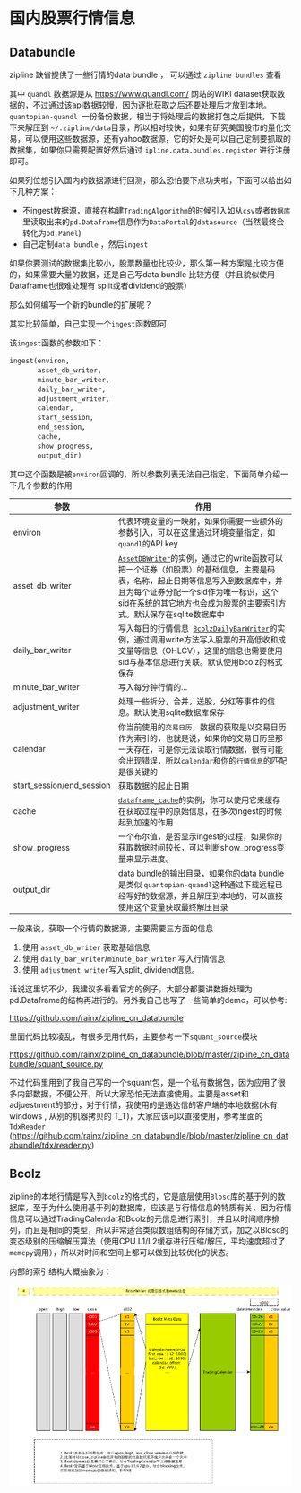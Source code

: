 # 国内股票行情信息

## Databundle



zipline 缺省提供了一些行情的data bundle ， 可以通过 `zipline bundles` 查看

其中 `quandl` 数据源是从 https://www.quandl.com/ 网站的WIKI dataset获取数据的，不过通过该api数据较慢，因为逐批获取之后还要处理后才放到本地。`quantopian-quandl `一份备份数据，相当于将处理后的数据打包之后提供，下载下来解压到 `~/.zipline/data`目录，所以相对较快，如果有研究美国股市的量化交易，可以使用这些数据源，还有yahoo数据源，它的好处是可以自己定制要抓取的数据集，如果你只需要配置好然后通过 `ipline.data.bundles.register` 进行注册即可。

如果列位想引入国内的数据源进行回测，那么恐怕要下点功夫啦，下面可以给出如下几种方案：

* 不ingest数据源，直接在构建`TradingAlgorithm`的时候引入如从`csv`或者`数据库`里读取出来的`pd.Dataframe`信息作为`DataPortal`的`datasource`（当然最终会转化为`pd.Panel`)
* 自己定制`data bundle` ，然后`ingest`

如果你要测试的数据集比较小，股票数量也比较少，那么第一种方案是比较方便的，如果需要大量的数据，还是自己写data bundle 比较方便（并且貌似使用Dataframe也很难处理有 split或者dividend的股票）

那么如何编写一个新的bundle的扩展呢？

其实比较简单，自己实现一个`ingest`函数即可

该`ingest`函数的参数如下：

```python
ingest(environ,
       asset_db_writer,
       minute_bar_writer,
       daily_bar_writer,
       adjustment_writer,
       calendar,
       start_session,
       end_session,
       cache,
       show_progress,
       output_dir)
```

其中这个函数是被`environ`回调的，所以参数列表无法自己指定，下面简单介绍一下几个参数的作用

| 参数                        | 作用                                       |
| ------------------------- | ---------------------------------------- |
| environ                   | 代表环境变量的一映射，如果你需要一些额外的参数引入，可以在这里通过环境变量指定，如`quandl`的API key |
| asset_db_writer           | [`AssetDBWriter`](http://www.zipline.io/appendix.html#zipline.assets.AssetDBWriter)的实例，通过它的write函数可以把一个证券（如股票）的基础信息，主要是码表，名称，起止日期等信息写入到数据库中，并且为每个证券分配一个sid作为唯一标识，这个sid在系统的其它地方也会成为股票的主要索引方式。默认保存在sqlite数据库中 |
| daily_bar_writer          | 写入每日的行情信息   [`BcolzDailyBarWriter`](http://www.zipline.io/appendix.html#zipline.data.us_equity_pricing.BcolzDailyBarWriter)的实例，通过调用write方法写入股票的开高低收和成交量等信息（OHLCV），这里的信息也需要使用sid与基本信息进行关联。默认使用bcolz的格式保存 |
| minute_bar_writer         | 写入每分钟行情的...                              |
| adjustment_writer         | 处理一些拆分，合并，送股，分红等事件的信息。默认使用sqlite数据库保存    |
| calendar                  | 你当前使用的`交易日历`，数据的获取是以交易日历作为索引的，也就是说，如果你的交易日历里那一天存在，可是你无法读取行情数据，很有可能会出现错误，所以`calendar`和你的`行情信息`的匹配是很关键的 |
| start_session/end_session | 获取数据的起止日期                                |
| cache                     | [`dataframe_cache`](http://www.zipline.io/appendix.html#zipline.utils.cache.dataframe_cache)的实例，你可以使用它来缓存在获取过程中的原始信息，在多次ingest的时候起到加速的作用 |
| show_progress             | 一个布尔值，是否显示ingest的过程，如果你的获取数据时间较长，可以判断show_progress变量来显示进度。 |
| output_dir                | data bundle的输出目录，如果你的data bundle 是类似 `quantopian-quandl`这种通过下载远程已经写好的数据源，并且解压到本地的，可以直接使用这个变量获取最终解压目录 |

一般来说，获取一个行情的数据源，主要需要三方面的信息

1. 使用 `asset_db_writer` 获取基础信息
2. 使用 `daily_bar_writer`/`minute_bar_writer` 写入行情信息
3. 使用 `adjustment_writer`写入split, dividend信息。

话说这里坑不少，我建议多看看官方的例子，大部分都要讲数据处理为pd.Dataframe的结构再进行的。另外我自己也写了一些简单的demo，可以参考:

https://github.com/rainx/zipline_cn_databundle

里面代码比较凌乱，有很多无用代码，主要参考一下`squant_source`模块

https://github.com/rainx/zipline_cn_databundle/blob/master/zipline_cn_databundle/squant_source.py

不过代码里用到了我自己写的一个squant包，是一个私有数据包，因为应用了很多内部数据，不便公开，所以大家恐怕无法直接使用。主要是asset和adjuestment的部分，对于行情，我使用的是通达信的客户端的本地数据(木有windows , 从别的机器拷贝的 T_T)，大家应该可以直接使用，参考里面的`TdxReader` (https://github.com/rainx/zipline_cn_databundle/blob/master/zipline_cn_databundle/tdx/reader.py)



## Bcolz

zipline的本地行情是写入到`bcolz`的格式的，它是底层使用`Blosc`库的基于列的数据库，至于为什么使用基于列的数据库，应该是与行情信息的特质有关，因为行情信息可以通过TradingCalendar和Bcolz的元信息进行索引，并且以时间顺序排列，而且是相同的类型，所以非常适合类似数组结构的存储方式，加之以Blosc的变态级别的压缩解压算法（使用CPU L1/L2缓存进行压缩/解压，平均速度超过了`memcpy`调用），所以对时间和空间上都可以做到比较优化的状态。

内部的索引结构大概抽象为：

![zipline](../images/zipline_bcolzwriter.png)